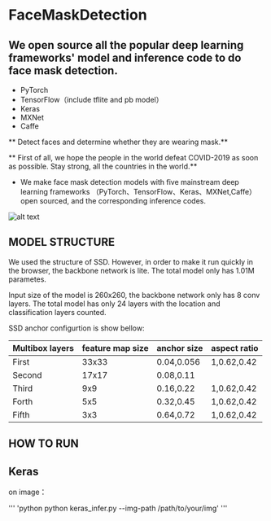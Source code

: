 # FaceMaskDetection

## We open source all the popular deep learning frameworks' model and inference code to do face mask detection.
 + PyTorch
 + TensorFlow（include tflite and pb model）
 + Keras
 + MXNet
 + Caffe
 
 ** Detect faces and determine whether they are wearing mask.**

** First of all, we hope the people in the world defeat COVID-2019 as soon as possible. Stay strong, all the countries in the world.**

+ We make face mask detection models with five mainstream deep learning frameworks （PyTorch、TensorFlow、Keras、MXNet,Caffe） open sourced, and the corresponding inference codes.

![alt text](https://res.cloudinary.com/practicaldev/image/fetch/s--1u3Uz9sp--/c_imagga_scale,f_auto,fl_progressive,h_420,q_auto,w_1000/https://dev-to-uploads.s3.amazonaws.com/i/ojmek5e5tihf1p655ju6.png)

## MODEL STRUCTURE

We used the structure of SSD. However, in order to make it run quickly in the browser, the backbone network is lite. The total model only has 1.01M parametes.

Input size of the model is 260x260, the backbone network only has 8 conv layers. The total model has only 24 layers with the location and classification layers counted.

SSD anchor configurtion is show bellow:

|Multibox layers| feature map size| anchor size | aspect ratio|
|---------------|-----------------|--------------|-------------|
|First	         |33x33            |	0.04,0.056  |	1,0.62,0.42  |
|Second		       |17x17            |	0.08,0.11   |               |
|Third	         |9x9	             |0.16,0.22	    |1,0.62,0.42|
|Forth	         |5x5	             |0.32,0.45      |	1,0.62,0.42|
|Fifth	         |3x3	             |0.64,0.72	      |1,0.62,0.42|

## HOW TO RUN

## Keras

on image：

''' 'python python keras_infer.py  --img-path /path/to/your/img'
'''


